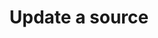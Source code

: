 ---
content-type: "embed-endpoint"
endpoint: "sources"
key: "update-a-source"
version: "4"
order: 2


title: "Update a source"
method: "put"
short-url: |
  /v{{ object.version }}{{ object.endpoint-url }}/{id}
full-url: |
  {{ page.api-base-url }}{{ endpoint.short-url | flatify }}
description: "Updates a source object."


arguments:
  - name: "id"
    required: true
    description: "A path parameter corresponding to the unique ID of the source to be updated."

  - name: "display_name"
    required: false
    description: "A descriptive name for the source. This will be used to dynamically generate the name corresponding to the schema name or dataset name that the data from this source will be loaded into."

  - name: "properties"
    required: false
    description: "A source properties object corresponding to the value of `type`."


returns: "A source object."

examples:
  - type: "request"
    language: "curl"
    code: |
      curl -X {{ endpoint.method | upcase }} {{ endpoint.full-url | flatify | strip_newlines }}
           -H "Authorization: Bearer <ACCESS_TOKEN>" 
           -H "Content-Type: application/json"
           -d "{
                   "display_name":"Salesforce",
                   "properties":{
                      "frequency_in_minutes":"60"
                   }
               }"

  - type: "response"
    language: "json"
    code: |
      {
         "properties":{
            "frequency_in_minutes":"60",
            "image_version":"1.latest",
            "start_date":"2017-01-01T00:00:00Z"
         },
         "updated_at":"2018-02-06T17:37:14Z",
         "check_job_name":null,
         "name":"salesforce",
         "type":"platform.salesforce",
         "deleted_at":null,
         "system_paused_at":null,
         "stitch_client_id":<ACCOUNT_ID>,
         "paused_at":null,
         "id":<SOURCE_ID>,
         "display_name":"Salesforce",
         "created_at":"2018-02-06T17:36:02Z",
         "report_card":{
            "type":"platform.salesforce",
            "current_step":1,
            "steps":[
               {
                  "type":"form",
                  "properties":[
                     {
                        "name":"image_version",
                        "is_required":true,
                        "provided":true,
                        "is_credential":false,
                        "system_provided":true,
                        "json_schema":null
                     },
                     {
                        "name":"frequency_in_minutes",
                        "is_required":true,
                        "provided":true,
                        "is_credential":false,
                        "system_provided":false,
                        "json_schema":{
                           "type":"string",
                           "pattern":"^\\d+$"
                        }
                     },
                     {
                        "name":"api_type",
                        "is_required":true,
                        "provided":false,
                        "is_credential":false,
                        "system_provided":false,
                        "json_schema":{
                           "type":"string",
                           "pattern":"^(REST|BULK)$"
                        }
                     },
                     {
                        "name":"is_sandbox",
                        "is_required":false,
                        "provided":false,
                        "is_credential":false,
                        "system_provided":false,
                        "json_schema":{
                           "type":"string",
                           "pattern":"^(true|false)$"
                        }
                     },
                     {
                        "name":"quota_percent_per_run",
                        "is_required":false,
                        "provided":false,
                        "is_credential":false,
                        "system_provided":false,
                        "json_schema":{
                           "type":"string",
                           "pattern":"^\\d+$"
                        }
                     },
                     {
                        "name":"quota_percent_total",
                        "is_required":false,
                        "provided":false,
                        "is_credential":false,
                        "system_provided":false,
                        "json_schema":{
                           "type":"string",
                           "pattern":"^\\d+$"
                        }
                     },
                     {
                        "name":"select_fields_by_default",
                        "is_required":true,
                        "provided":false,
                        "is_credential":false,
                        "system_provided":false,
                        "json_schema":{
                           "type":"string",
                           "pattern":"^(true|false)$"
                        }
                     },
                     {
                        "name":"start_date",
                        "is_required":true,
                        "provided":true,
                        "is_credential":false,
                        "system_provided":false,
                        "json_schema":{
                           "type":"string",
                           "pattern":"^\\d{4}-\\d{2}-\\d{2}T00:00:00Z$"
                        }
                     }
                  ]
               },
               {
                  "type":"oauth",
                  "properties":[
                     {
                        "name":"client_id",
                        "is_required":true,
                        "provided":false,
                        "is_credential":true,
                        "system_provided":false,
                        "json_schema":{
                           "type":"string"
                        }
                     },
                     {
                        "name":"client_secret",
                        "is_required":true,
                        "provided":false,
                        "is_credential":true,
                        "system_provided":false,
                        "json_schema":{
                           "type":"string"
                        }
                     },
                     {
                        "name":"instance_url",
                        "is_required":true,
                        "provided":false,
                        "is_credential":false,
                        "system_provided":false,
                        "json_schema":{
                           "type":"string",
                           "format":"uri"
                        }
                     },
                     {
                        "name":"orgid",
                        "is_required":false,
                        "provided":false,
                        "is_credential":false,
                        "system_provided":false,
                        "json_schema":{
                           "type":"string"
                        }
                     },
                     {
                        "name":"refresh_token",
                        "is_required":true,
                        "provided":false,
                        "is_credential":true,
                        "system_provided":false,
                        "json_schema":{
                           "type":"string"
                        }
                     }
                  ]
               },
               {
                  "type":"discover_schema",
                  "properties":[  ]
               },
               {
                  "type":"field_selection",
                  "properties":[  ]
               },
               {
                  "type":"fully_configured",
                  "properties":[  ]
               }
            ],
            "current_step_hints":{
               "api":{
                  "method":"PUT",
                  "url":"{{ endpoint.short-url | flatify | strip_newlines }}"
               }
            }
         }
      }
  - type: "errors"
    language: "json"
    errors:
      - name: "Invalid source ID"
        type: &400 "400 Bad Request"
        fix-it: |
          Occurs when the ID passed in the request URL is invalid.
        code: |
          "unable to locate source(<SOURCE_ID>) for client (<ACCOUNT_ID>) to update"

      - name: "Prohibited arguments"
        type: *400
        fix-it: |
          Occurs when arguments other than `display_name` and `properties` are included in the request.

        code: |
            "PUT body many only include the keys: display_name and properties"

      - name: "Bad properties"
        type: *400
        fix-it: |
          Occurs when the `properties` arugment is included and contains invalid data. The response will include `bad_properties`, which is an array containing the names of the properties deemed to be incorrect for the source `type`.

          Possible reasons for this include:

          - Incorrectly formatted data
          - Incorrectly typed data - all properties must be sent as strings
          - A property is included but has a `NULL` value

          For example: `start_date` is `NULL` or sent in a format other than `YYYY-MM-DDTHH:MM:SSZ`. If the following request were sent:

          ```curl
          curl -X {{ endpoint.method | upcase }} {{ endpoint.full-url | flatify | strip_newlines }}
               -H "Authorization: Bearer <ACCESS_TOKEN>" 
               -H "Content-Type: application/json"
               -d "{
                       "type":"platform.hubspot",
                       "display_name":"Salesforce",
                       "properties":{
                          "start_date":"2017-01-01 00:00:00",
                          "frequency_in_minutes":""
                       }
                    }"
          ```

          It would result in the following response:
        code: |
          {
             "bad_properties":[
                "start_date",
                "frequency_in_minutes"
             ],
             ...
          }
---